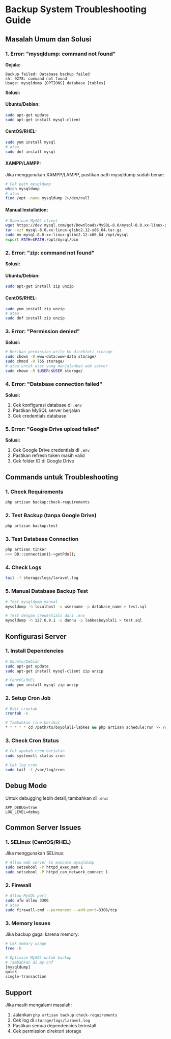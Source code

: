 # Backup System Troubleshooting Guide

## Masalah Umum dan Solusi

### 1. Error: "mysqldump: command not found"

**Gejala:**
```
Backup failed: Database backup failed
sh: 9278: command not found
Usage: mysqldump [OPTIONS] database [tables]
```

**Solusi:**

#### Ubuntu/Debian:
```bash
sudo apt-get update
sudo apt-get install mysql-client
```

#### CentOS/RHEL:
```bash
sudo yum install mysql
# atau
sudo dnf install mysql
```

#### XAMPP/LAMPP:
Jika menggunakan XAMPP/LAMPP, pastikan path mysqldump sudah benar:
```bash
# Cek path mysqldump
which mysqldump
# atau
find /opt -name mysqldump 2>/dev/null
```

#### Manual Installation:
```bash
# Download MySQL client
wget https://dev.mysql.com/get/Downloads/MySQL-8.0/mysql-8.0.xx-linux-glibc2.12-x86_64.tar.gz
tar -xzf mysql-8.0.xx-linux-glibc2.12-x86_64.tar.gz
sudo mv mysql-8.0.xx-linux-glibc2.12-x86_64 /opt/mysql
export PATH=$PATH:/opt/mysql/bin
```

### 2. Error: "zip: command not found"

**Solusi:**

#### Ubuntu/Debian:
```bash
sudo apt-get install zip unzip
```

#### CentOS/RHEL:
```bash
sudo yum install zip unzip
# atau
sudo dnf install zip unzip
```

### 3. Error: "Permission denied"

**Solusi:**
```bash
# Berikan permission write ke direktori storage
sudo chown -R www-data:www-data storage/
sudo chmod -R 755 storage/
# atau untuk user yang menjalankan web server
sudo chown -R $USER:$USER storage/
```

### 4. Error: "Database connection failed"

**Solusi:**
1. Cek konfigurasi database di `.env`
2. Pastikan MySQL server berjalan
3. Cek credentials database

### 5. Error: "Google Drive upload failed"

**Solusi:**
1. Cek Google Drive credentials di `.env`
2. Pastikan refresh token masih valid
3. Cek folder ID di Google Drive

## Commands untuk Troubleshooting

### 1. Check Requirements
```bash
php artisan backup:check-requirements
```

### 2. Test Backup (tanpa Google Drive)
```bash
php artisan backup:test
```

### 3. Test Database Connection
```bash
php artisan tinker
>>> DB::connection()->getPdo();
```

### 4. Check Logs
```bash
tail -f storage/logs/laravel.log
```

### 5. Manual Database Backup Test
```bash
# Test mysqldump manual
mysqldump -h localhost -u username -p database_name > test.sql

# Test dengan credentials dari .env
mysqldump -h 127.0.0.1 -u dannu -p labkesboyolali > test.sql
```

## Konfigurasi Server

### 1. Install Dependencies
```bash
# Ubuntu/Debian
sudo apt-get update
sudo apt-get install mysql-client zip unzip

# CentOS/RHEL
sudo yum install mysql zip unzip
```

### 2. Setup Cron Job
```bash
# Edit crontab
crontab -e

# Tambahkan line berikut
* * * * * cd /path/to/boyolali-labkes && php artisan schedule:run >> /dev/null 2>&1
```

### 3. Check Cron Status
```bash
# Cek apakah cron berjalan
sudo systemctl status cron

# Cek log cron
sudo tail -f /var/log/cron
```

## Debug Mode

Untuk debugging lebih detail, tambahkan di `.env`:
```env
APP_DEBUG=true
LOG_LEVEL=debug
```

## Common Server Issues

### 1. SELinux (CentOS/RHEL)
Jika menggunakan SELinux:
```bash
# Allow web server to execute mysqldump
sudo setsebool -P httpd_exec_mem 1
sudo setsebool -P httpd_can_network_connect 1
```

### 2. Firewall
```bash
# Allow MySQL port
sudo ufw allow 3306
# atau
sudo firewall-cmd --permanent --add-port=3306/tcp
```

### 3. Memory Issues
Jika backup gagal karena memory:
```bash
# Cek memory usage
free -h

# Optimize MySQL untuk backup
# Tambahkan di my.cnf
[mysqldump]
quick
single-transaction
```

## Support

Jika masih mengalami masalah:
1. Jalankan `php artisan backup:check-requirements`
2. Cek log di `storage/logs/laravel.log`
3. Pastikan semua dependencies terinstall
4. Cek permission direktori storage 